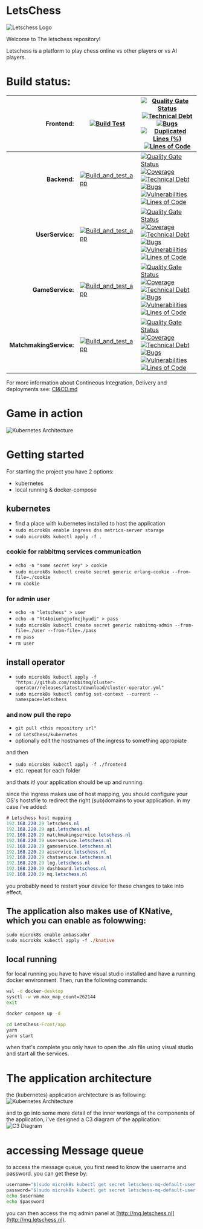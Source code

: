 # LetsChess
![Letschess Logo](./docs/logo-letschess.png)

Welcome to The letschess repository!

Letschess is a platform to play chess online vs other players or vs AI players.

# Build status:
|**Frontend:**|[![Build Test](https://github.com/LuukEbenau/LetsChess-Front/actions/workflows/build-test.yml/badge.svg)](https://github.com/LuukEbenau/LetsChess-Front/actions/workflows/build-test.yml)|[![Quality Gate Status](https://sonarcloud.io/api/project_badges/measure?project=LuukEbenau_LetsChess-Front&metric=alert_status)](https://sonarcloud.io/dashboard?id=LuukEbenau_LetsChess-Front)[![Technical Debt](https://sonarcloud.io/api/project_badges/measure?project=LuukEbenau_LetsChess-Front&metric=sqale_index)](https://sonarcloud.io/dashboard?id=LuukEbenau_LetsChess-Front)[![Bugs](https://sonarcloud.io/api/project_badges/measure?project=LuukEbenau_LetsChess-Front&metric=bugs)](https://sonarcloud.io/dashboard?id=LuukEbenau_LetsChess-Front)[![Duplicated Lines (%)](https://sonarcloud.io/api/project_badges/measure?project=LuukEbenau_LetsChess-Front&metric=duplicated_lines_density)](https://sonarcloud.io/dashboard?id=LuukEbenau_LetsChess-Front)[![Lines of Code](https://sonarcloud.io/api/project_badges/measure?project=LuukEbenau_LetsChess-Front&metric=ncloc)](https://sonarcloud.io/dashboard?id=LuukEbenau_LetsChess-Front)|
|--:|---|---|
|**Backend:**|[![Build_and_test_app](https://github.com/LuukEbenau/LetsChess-Backend/actions/workflows/build%20and%20test.yml/badge.svg)](https://github.com/LuukEbenau/LetsChess-Backend/actions/workflows/build%20and%20test.yml)|[![Quality Gate Status](https://sonarcloud.io/api/project_badges/measure?project=LuukEbenau_LetsChess-Backend&metric=alert_status)](https://sonarcloud.io/dashboard?id=LuukEbenau_LetsChess-Backend)[![Coverage](https://sonarcloud.io/api/project_badges/measure?project=LuukEbenau_LetsChess-Backend&metric=coverage)](https://sonarcloud.io/dashboard?id=LuukEbenau_LetsChess-Backend)[![Technical Debt](https://sonarcloud.io/api/project_badges/measure?project=LuukEbenau_LetsChess-Backend&metric=sqale_index)](https://sonarcloud.io/dashboard?id=LuukEbenau_LetsChess-Backend)[![Bugs](https://sonarcloud.io/api/project_badges/measure?project=LuukEbenau_LetsChess-Backend&metric=bugs)](https://sonarcloud.io/dashboard?id=LuukEbenau_LetsChess-Backend)[![Vulnerabilities](https://sonarcloud.io/api/project_badges/measure?project=LuukEbenau_LetsChess-Backend&metric=vulnerabilities)](https://sonarcloud.io/dashboard?id=LuukEbenau_LetsChess-Backend)[![Lines of Code](https://sonarcloud.io/api/project_badges/measure?project=LuukEbenau_LetsChess-Backend&metric=ncloc)](https://sonarcloud.io/dashboard?id=LuukEbenau_LetsChess-Backend)|
|**UserService:**|[![Build_and_test_app](https://github.com/LuukEbenau/LetsChess-UserService/actions/workflows/build%20and%20test.yml/badge.svg)](https://github.com/LuukEbenau/LetsChess-UserService/actions/workflows/build%20and%20test.yml)|[![Quality Gate Status](https://sonarcloud.io/api/project_badges/measure?project=LuukEbenau_LetsChess-UserService&metric=alert_status)](https://sonarcloud.io/dashboard?id=LuukEbenau_LetsChess-UserService) [![Coverage](https://sonarcloud.io/api/project_badges/measure?project=LuukEbenau_LetsChess-UserService&metric=coverage)](https://sonarcloud.io/dashboard?id=LuukEbenau_LetsChess-UserService)[![Technical Debt](https://sonarcloud.io/api/project_badges/measure?project=LuukEbenau_LetsChess-UserService&metric=sqale_index)](https://sonarcloud.io/dashboard?id=LuukEbenau_LetsChess-UserService)[![Bugs](https://sonarcloud.io/api/project_badges/measure?project=LuukEbenau_LetsChess-UserService&metric=bugs)](https://sonarcloud.io/dashboard?id=LuukEbenau_LetsChess-UserService)[![Vulnerabilities](https://sonarcloud.io/api/project_badges/measure?project=LuukEbenau_LetsChess-UserService&metric=vulnerabilities)](https://sonarcloud.io/dashboard?id=LuukEbenau_LetsChess-UserService)[![Lines of Code](https://sonarcloud.io/api/project_badges/measure?project=LuukEbenau_LetsChess-UserService&metric=ncloc)](https://sonarcloud.io/dashboard?id=LuukEbenau_LetsChess-UserService)|
|**GameService:**|[![Build_and_test_app](https://github.com/LuukEbenau/LetsChess-GameService/actions/workflows/build%20and%20test.yml/badge.svg)](https://github.com/LuukEbenau/LetsChess-GameService/actions/workflows/build%20and%20test.yml)|[![Quality Gate Status](https://sonarcloud.io/api/project_badges/measure?project=LuukEbenau_LetsChess-GameService&metric=alert_status)](https://sonarcloud.io/dashboard?id=LuukEbenau_LetsChess-GameService)[![Coverage](https://sonarcloud.io/api/project_badges/measure?project=LuukEbenau_LetsChess-GameService&metric=coverage)](https://sonarcloud.io/dashboard?id=LuukEbenau_LetsChess-GameService)[![Technical Debt](https://sonarcloud.io/api/project_badges/measure?project=LuukEbenau_LetsChess-GameService&metric=sqale_index)](https://sonarcloud.io/dashboard?id=LuukEbenau_LetsChess-GameService)[![Bugs](https://sonarcloud.io/api/project_badges/measure?project=LuukEbenau_LetsChess-GameService&metric=bugs)](https://sonarcloud.io/dashboard?id=LuukEbenau_LetsChess-GameService)[![Vulnerabilities](https://sonarcloud.io/api/project_badges/measure?project=LuukEbenau_LetsChess-GameService&metric=vulnerabilities)](https://sonarcloud.io/dashboard?id=LuukEbenau_LetsChess-GameService)[![Lines of Code](https://sonarcloud.io/api/project_badges/measure?project=LuukEbenau_LetsChess-GameService&metric=ncloc)](https://sonarcloud.io/dashboard?id=LuukEbenau_LetsChess-GameService)|
|**MatchmakingService:**|[![Build_and_test_app](https://github.com/LuukEbenau/LetsChess-MatchmakingService/actions/workflows/build%20and%20test.yml/badge.svg)](https://github.com/LuukEbenau/LetsChess-MatchmakingService/actions/workflows/build%20and%20test.yml)|[![Quality Gate Status](https://sonarcloud.io/api/project_badges/measure?project=LuukEbenau_LetsChess-MatchmakingService&metric=alert_status)](https://sonarcloud.io/dashboard?id=LuukEbenau_LetsChess-MatchmakingService)[![Coverage](https://sonarcloud.io/api/project_badges/measure?project=LuukEbenau_LetsChess-MatchmakingService&metric=coverage)](https://sonarcloud.io/dashboard?id=LuukEbenau_LetsChess-MatchmakingService)[![Technical Debt](https://sonarcloud.io/api/project_badges/measure?project=LuukEbenau_LetsChess-MatchmakingService&metric=sqale_index)](https://sonarcloud.io/dashboard?id=LuukEbenau_LetsChess-MatchmakingService)[![Bugs](https://sonarcloud.io/api/project_badges/measure?project=LuukEbenau_LetsChess-MatchmakingService&metric=bugs)](https://sonarcloud.io/dashboard?id=LuukEbenau_LetsChess-MatchmakingService)[![Vulnerabilities](https://sonarcloud.io/api/project_badges/measure?project=LuukEbenau_LetsChess-MatchmakingService&metric=vulnerabilities)](https://sonarcloud.io/dashboard?id=LuukEbenau_LetsChess-MatchmakingService)[![Lines of Code](https://sonarcloud.io/api/project_badges/measure?project=LuukEbenau_LetsChess-MatchmakingService&metric=ncloc)](https://sonarcloud.io/dashboard?id=LuukEbenau_LetsChess-MatchmakingService)|

For more information about Contineous Integration, Delivery and deployments see: [CI&CD.md](./docs/CI&CD.md)

# Game in action
![Kubernetes Architecture](./docs/game.png)

# Getting started
For starting the project you have 2 options:
- kubernetes
- local running & docker-compose

## kubernetes
- find a place with kubernetes installed to host the application
- ```sudo microk8s enable ingress dns metrics-server storage```
- ```sudo microk8s kubectl apply -f .```
### cookie for rabbitmq services communication
- ```echo -n "some secret key" > cookie```
- ```sudo microk8s kubectl create secret generic erlang-cookie --from-file=./cookie```
- ```rm cookie```
### for admin user
- ```echo -n "letschess" > user```
- ```echo -n "ht4boiuehgjofmcjhyudi" > pass```
- ```sudo microk8s kubectl create secret generic rabbitmq-admin --from-file=./user --from-file=./pass```
- ```rm pass```
- ```rm user```
## install operator
- ```sudo microk8s kubectl apply -f "https://github.com/rabbitmq/cluster-operator/releases/latest/download/cluster-operator.yml"```
- ```sudo microk8s kubectl config set-context --current --namespace=letschess```

### and now pull the repo
- ```git pull <this repository url"```
- ```cd LetsChess/kubernetes```
- optionally edit the hostnames of the ingress to something appropiate 

and then
- ```sudo microk8s kubectl apply -f ./frontend```
- etc. repeat for each folder

and thats it! your application should be up and running.

since the ingress makes use of host mapping, you should configure your OS's hostsfile to redirect the right (sub)domains to your application. 
in my case i've added:
```cs
# Letschess host mapping
192.168.220.29 letschess.nl
192.168.220.29 api.letschess.nl
192.168.220.29 matchmakingservice.letschess.nl
192.168.220.29 userservice.letschess.nl
192.168.220.29 gameservice.letschess.nl
192.168.220.29 aiservice.letschess.nl
192.168.220.29 chatservice.letschess.nl
192.168.220.29 log.letschess.nl
192.168.220.29 dashboard.letschess.nl
192.168.220.29 mq.letschess.nl
```
you probably need to restart your device for these changes to take into effect.

## The application also makes use of KNative, which you can enable as folowwing:
```ps
sudo microk8s enable ambassador
sudo microk8s kubectl apply -f ./knative
```

## local running
for local running you have to have visual studio installed and have a running docker environment.
Then, run the following commands:
```cmd
wsl -d docker-desktop
sysctl -w vm.max_map_count=262144
exit

docker compose up -d

cd LetsChess-Front/app
yarn
yarn start
```
when that's complete you only have to open the .sln file using visual studio and start all the services.

# The application architecture
the (kubernetes) application architecture is as following:
![Kubernetes Architecture](./docs/k8s-diagram.png)

and to go into some more detail of the inner workings of the components of the application, i've designed a C3 diagram of the application:
![C3 Diagram](docs/c3-diagram.png)

# accessing Message queue
to access the message queue, you first need to know the username and password.
you can get these by:
```cmd
username="$(sudo microk8s kubectl get secret letschess-mq-default-user -o jsonpath='{.data.username}' | base64 --decode)"
password="$(sudo microk8s kubectl get secret letschess-mq-default-user -o jsonpath='{.data.password}' | base64 --decode)"
echo $username
echo $password
```
you can then access the mq admin panel at [http://mq.letschess.nl](http://mq.letschess.nl).
